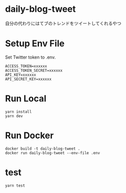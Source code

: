 # daily-blog-tweet

自分の代わりにはてブのトレンドをツイートしてくれるやつ

# Setup Env File

Set Twitter token to .env.

```
ACCESS_TOKEN=xxxxxx
ACCESS_TOKEN_SECRET=xxxxxx
API_KEY=xxxxxx
API_SECRET_KEY=xxxxxx
```

# Run Local

```
yarn install
yarn dev
```

# Run Docker

```
docker build -t daily-blog-tweet .
docker run daily-blog-tweet --env-file .env
```

# test

```
yarn test
```
